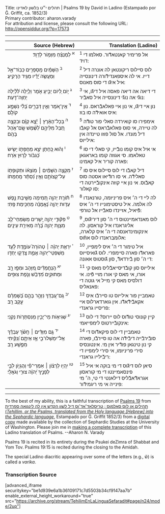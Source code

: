 <html>
<head></head>
<body>
Title: תהלים י״ט בלשון לאדינו | Psalms 19 by David in Ladino (Estampado por Ǧ. Griffit, ca. 1852/3)<br />
Primary contributor: aharon.varady<br />
For attribution and license, please consult the following URL: <a href="http://opensiddur.org/?p=17573">http://opensiddur.org/?p=17573</a>
<p />
<hr />

<table style="margin-left: auto;margin-right: auto;" class="draggable">
<thead><tr><th id="x" style="text-align: right;">Source (Hebrew)</th><th style="text-align: right;">Translation (Ladino)</th></tr></thead>
<tbody>
<tr><td style="vertical-align:top;" width="46%">
<div class="liturgy" lang="he" style="text-align: right;">
<sup>א</sup>&nbsp;לַמְנַצֵּ֗חַ 
מִזְמ֥וֹר לְדָוִֽד׃
</span></div>
</td>
 
<td style="vertical-align:top;" width="53%">
<div class="ladino" lang="lad">
<sup>1</sup>&nbsp;אל פרימיר קאנטאדﬞור. 
סאלמו די דויד:
</span></div></td>
</tr>


<tr>
<td style="vertical-align:top;" width="46%">
<div class="liturgy" lang="he">
<sup>ב</sup>&nbsp;הַשָּׁמַ֗יִם מְֽסַפְּרִ֥ים כְּבֽוֹד־אֵ֑ל 
וּֽמַעֲשֵׂ֥ה יָ֝דָ֗יו מַגִּ֥יד הָרָקִֽיעַ׃
</span></div>
</td>
 
<td style="vertical-align:top;" width="53%">
<div class="ladino" lang="lad">
<sup>2</sup>&nbsp;לוס סיילוס ריקונטאן לה אונרה דיל דייו. 
אי לה איספאנדידﬞורה דינונסייה איל איגﬞו די סוס מאנוס:
</span></div></td>
</tr>


<tr>
<td style="vertical-align:top;" width="46%">
<div class="liturgy" lang="he">
<sup>ג</sup>&nbsp;י֣וֹם לְ֭יוֹם יַבִּ֣יעַֽ אֹ֑מֶר 
וְלַ֥יְלָה לְּ֝לַ֗יְלָה יְחַוֶּה־דָּֽעַת׃
</span></div>
</td>
 
<td style="vertical-align:top;" width="53%">
<div class="ladino" lang="lad">
<sup>3</sup>&nbsp;די דיאה אה דיאה פאסה איל דיגﬞו, 
אי נוגﬞי אה נוגﬞי דינונסייה איל סאבﬞיר:
</span></div></td>
</tr>


<tr>
<td style="vertical-align:top;" width="46%">
<div class="liturgy" lang="he">
<sup>ד</sup>&nbsp;אֵֽין־אֹ֭מֶר וְאֵ֣ין דְּבָרִ֑ים 
בְּ֝לִ֗י נִשְׁמָ֥ע קוֹלָֽם׃
</span></div>
</td>
 
<td style="vertical-align:top;" width="53%">
<div class="ladino" lang="lad">
<sup>4</sup>&nbsp;נון איי דיגﬞו, אי נון איי פאלאבﬞראס. 
נון איס אואידﬞה סו בוז:
</span></div></td>
</tr>


<tr>
<td style="vertical-align:top;" width="46%">
<div class="liturgy" lang="he">
<sup>ה</sup>&nbsp;בְּכָל־הָאָ֨רֶץ ׀ יָ֘צָ֤א קַוָּ֗ם 
וּבִקְצֵ֣ה תֵ֭בֵל מִלֵּיהֶ֑ם 
לַ֝שֶּׁ֗מֶשׁ שָֽׂם־אֹ֥הֶל בָּהֶֽם׃
</span></div>
</td>
 
<td style="vertical-align:top;" width="53%">
<div class="ladino" lang="lad">
<sup>5</sup>&nbsp;אימפירו סו קואירדה סאלי פור טודﬞה לה טיירה, 
אי סוס פאלאבﬞראס אל קאבﬞו דיל מונדו. 
אל סול פוזו טיינדה אין אילייוס:
</span></div></td>
</tr>


<tr>
<td style="vertical-align:top;" width="46%">
<div class="liturgy" lang="he">
<sup>ו</sup>&nbsp;וְה֗וּא כְּ֭חָתָן 
יֹצֵ֣א מֵחֻפָּת֑וֹ 
יָשִׂ֥ישׂ כְּ֝גִבּ֗וֹר לָר֥וּץ אֹֽרַח׃
</span></div>
</td>
 
<td style="vertical-align:top;" width="53%">
<div class="ladino" lang="lad">
<sup>6</sup>&nbsp;אי איל איס קומו נובﬞייו, 
קי סאלי די סו טאלאמו. 
סי אגוזה קומו באראגאן פארה קוריר איל קאמינו:
</span></div></td>
</tr>


<tr>
<td style="vertical-align:top;" width="46%">
<div class="liturgy" lang="he">
<sup>ז</sup>&nbsp;מִקְצֵ֤ה הַשָּׁמַ֨יִם ׀ מֽוֹצָא֗וֹ 
וּתְקוּפָת֥וֹ עַל־קְצוֹתָ֑ם 
וְאֵ֥ין נִ֝סְתָּ֗ר מֵֽחַמָּתוֹ׃
</span></div>
</td>
 
<td style="vertical-align:top;" width="53%">
<div class="ladino" lang="lad">
<sup>7</sup>&nbsp;דיל קאבﬞו די לוס סיילוס איס סו סאלידﬞה. 
אי סו רודﬞיאו אסטה סוס קאבﬞוס. 
אי נון איי קוזה אינקובﬞיירטה די סו קאלור:
</span></div></td>
</tr>


<tr>
<td style="vertical-align:top;" width="46%">
<div class="liturgy" lang="he">
<sup>ח</sup>&nbsp;תּ֘וֹרַ֤ת יְהוָ֣ה תְּ֭מִימָה 
מְשִׁ֣יבַת נָ֑פֶשׁ 
עֵד֥וּת יְהוָ֥ה נֶ֝אֱמָנָ֗ה 
מַחְכִּ֥ימַת פֶּֽתִי׃
</span></div>
</td>
 
<td style="vertical-align:top;" width="53%">
<div class="ladino" lang="lad">
<sup>8</sup>&nbsp;לה ליי די ה׳ איס פריניזמה, 
טורנאנדו לה אלמה. 
איל טיסטימונייו די ה׳ איס פﬞיאיל, 
אזיינדו סאבﬞייו אל טורפי:
</span></div></td>
</tr>


<tr>
<td style="vertical-align:top;" width="46%">
<div class="liturgy" lang="he">
<sup>ט</sup>&nbsp;פִּקּ֘וּדֵ֤י יְהוָ֣ה יְ֭שָׁרִים 
מְשַׂמְּחֵי־לֵ֑ב 
מִצְוַ֥ת יְהוָ֥ה בָּ֝רָ֗ה 
מְאִירַ֥ת עֵינָֽיִם׃
</span></div>
</td>
 
<td style="vertical-align:top;" width="53%">
<div class="ladino" lang="lad">
<sup>9</sup>&nbsp;לוס מאנדאמיינטוס די ה׳ סון דיריגﬞוס, 
אליגראנדו איל קוראסון. 
לה אינקומינדאנסה די ה׳ איס קלארה, 
אלומבראנדו לוס אוזﬞוס:
</span></div></td>
</tr>


<tr>
<td style="vertical-align:top;" width="46%">
<div class="liturgy" lang="he">
<sup>י</sup>&nbsp;יִרְאַ֤ת יְהוָ֨ה ׀ טְהוֹרָה֮ 
עוֹמֶ֪דֶת לָ֫עַ֥ד 
מִֽשְׁפְּטֵי־יְהוָ֥ה אֱמֶ֑ת 
צָֽדְק֥וּ יַחְדָּֽו׃
</span></div>
</td>
 
<td style="vertical-align:top;" width="53%">
<div class="ladino" lang="lad">
<sup>10</sup>&nbsp;איל טימור די ה׳ איס לימפייו, 
פאראדﬞו פארה סיימפרי. 
לוס גﬞואיסייוס די ה׳ סון בﬞירדאדﬞ, 
סון גﬞוסטוס אאונה:
</span></div></td>
</tr>


<tr>
<td style="vertical-align:top;" width="46%">
<div class="liturgy" lang="he">
<sup>יא</sup>&nbsp;הַֽנֶּחֱמָדִ֗ים מִ֭זָּהָב 
וּמִפַּ֣ז רָ֑ב 
וּמְתוּקִ֥ים מִ֝דְּבַ֗שׁ וְנֹ֣פֶת צוּפִֽים׃
</span></div>
</td>
 
<td style="vertical-align:top;" width="53%">
<div class="ladino" lang="lad">
<sup>11</sup>&nbsp;אילייוס סון קובﬞדיסייאבﬞליס מאס קי אורו, 
אי מאס קי אורו מויי פﬞינו. 
אי דולסיס מאס קי מייל אי גוטה די פאנאליס:
</span></div></td>
</tr>


<tr>
<td style="vertical-align:top;" width="46%">
<div class="liturgy" lang="he">
<sup>יב</sup>&nbsp;גַּֽם־עַ֭בְדְּךָ נִזְהָ֣ר בָּהֶ֑ם 
בְּ֝שָׁמְרָ֗ם עֵ֣קֶב רָֽב׃
</span></div>
</td>
 
<td style="vertical-align:top;" width="53%">
<div class="ladino" lang="lad">
<sup>12</sup>&nbsp;טאמביין פור אילייוס טו סיירבﬞו איס אקאבﬞידﬞאדﬞו. 
אין גוארדארלוס איי פריסייו גראנדי:
</span></div></td>
</tr>


<tr>
<td style="vertical-align:top;" width="46%">
<div class="liturgy" lang="he">
<sup>יג</sup>&nbsp;שְׁגִיא֥וֹת מִֽי־יָבִ֑ין 
מִֽנִּסְתָּר֥וֹת נַקֵּֽנִי׃
</span></div>
</td>
 
<td style="vertical-align:top;" width="53%">
<div class="ladino" lang="lad">
<sup>13</sup>&nbsp;קיין קונוסי טודﬞוס לוס יירוס? 
די לוס אינקובﬞיירטוס לימפייאמי:
</span></div></td>
</tr>


<tr>
<td style="vertical-align:top;" width="46%">
<div class="liturgy" lang="he">
<sup>יד</sup>&nbsp;גַּ֤ם מִזֵּדִ֨ים ׀ חֲשֹׂ֬ךְ עַבְדֶּ֗ךָ 
אַֽל־יִמְשְׁלוּ־בִ֣י אָ֣ז אֵיתָ֑ם 
וְ֝נִקֵּ֗יתִי 
מִפֶּ֥שַֽׁע רָֽב׃
</span></div>
</td>
 
<td style="vertical-align:top;" width="53%">
<div class="ladino" lang="lad">
<sup>14</sup>&nbsp;טאמביין די לוס פיקאדﬞוס די סובﬞירבﬞייה דיבﬞידﬞה אה טו סיירבﬞו, 
פארה קי נון טינגאן פודﬞיר אין מי. 
אינטונסיס סירי פריניזמו, 
אי סירי לימפייו די ריבﬞילייו גראנדי:
</span></div></td>
</tr>


<tr>
<td style="vertical-align:top;" width="46%">
<div class="liturgy" lang="he">
<sup>טו</sup>&nbsp;יִֽהְי֥וּ לְרָצ֨וֹן ׀ אִמְרֵי־פִ֡י 
וְהֶגְי֣וֹן לִבִּ֣י לְפָנֶ֑יךָ 
יְ֝הוָ֗ה צוּרִ֥י וְגֹאֲלִֽי׃
</span></div>
</td>
 
<td style="vertical-align:top;" width="53%">
<div class="ladino" lang="lad">
<sup>15</sup>&nbsp;סיאן לוס דיגﬞוס די מי בוקה 
אי איל פינסאמיינטו די מי קוראסון אגראדﬞאבﬞליס דילאנטי די טי, 
ה׳ מי פינייה אי מי ריגמידﬞור:
</div>
</td></tr>
</tbody></table>

<hr />

To the best of my ability, this is a faithful transcription of <a href="https://en.wikipedia.org/wiki/Psalm_19">Psalms 19</a> from <a href="https://opensiddur.org/works-in-progress/needing-transcription/ladino-translation-tehilim-1852/">תהילים או לוס סאלמוס ; טריסלאד'אד'וס דיל לשון הקדש אין לה לינגואה ספרדית (<em>Tehillim, or the Psalms, translated from the Holy language [Hebrew] into the Sephardic language</em></a>, Estampado por Ǧ. Griffit 1852/3) from a <a href="http://digitalcollections.lib.washington.edu/cdm/compoundobject/collection/p16786coll3/id/2453/rec/">digital copy</a> made available by the collection of Sephardic Studies at the University of Washington. Please join me in <a href="https://he.wikisource.org/wiki/%D7%9E%D7%A4%D7%AA%D7%97:Tehilim,_o_los_Salmos,_trezladados_del_leshon_ha-%E1%B8%B3odesh_en_la_lingua_Sefaradit.pdf">making a complete transcription</a> of this Ladino translation of Psalms. --Aharon N. Varady

Psalms 19 is recited in its entirety during the Psukei deZimra of Shabbat and Yom Tov. Psalms 19:15 is recited during the closing to the Amidah.

The special Ladino diacritic appearing over some of the letters (e.g., שﬞ) is called a <em>varika</em>.

<h3>Transcription Source</h3>

[advanced_iframe securitykey="be1d939e6a1b36109171c7d5503b34cf9147aa7b" enable_external_height_workaround="true" src="https://archive.org/stream/TehilimEnLaLinguaSefaradit#page/n24/mode/2up"]
</body>
</html>